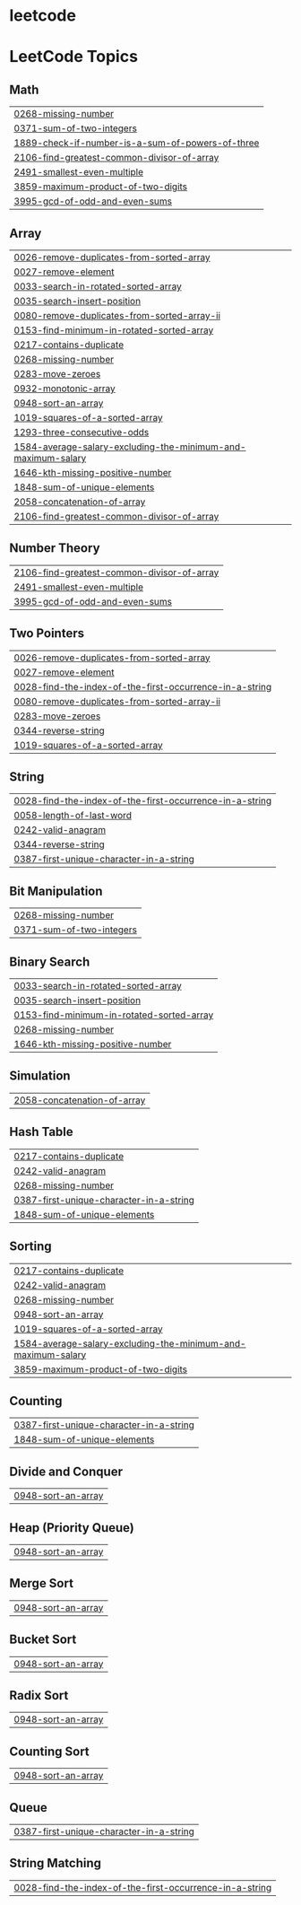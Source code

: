 # leetcode
<!---LeetCode Topics Start-->
# LeetCode Topics
## Math
|  |
| ------- |
| [0268-missing-number](https://github.com/brundhadevi534/leetcode/tree/master/0268-missing-number) |
| [0371-sum-of-two-integers](https://github.com/brundhadevi534/leetcode/tree/master/0371-sum-of-two-integers) |
| [1889-check-if-number-is-a-sum-of-powers-of-three](https://github.com/brundhadevi534/leetcode/tree/master/1889-check-if-number-is-a-sum-of-powers-of-three) |
| [2106-find-greatest-common-divisor-of-array](https://github.com/brundhadevi534/leetcode/tree/master/2106-find-greatest-common-divisor-of-array) |
| [2491-smallest-even-multiple](https://github.com/brundhadevi534/leetcode/tree/master/2491-smallest-even-multiple) |
| [3859-maximum-product-of-two-digits](https://github.com/brundhadevi534/leetcode/tree/master/3859-maximum-product-of-two-digits) |
| [3995-gcd-of-odd-and-even-sums](https://github.com/brundhadevi534/leetcode/tree/master/3995-gcd-of-odd-and-even-sums) |
## Array
|  |
| ------- |
| [0026-remove-duplicates-from-sorted-array](https://github.com/brundhadevi534/leetcode/tree/master/0026-remove-duplicates-from-sorted-array) |
| [0027-remove-element](https://github.com/brundhadevi534/leetcode/tree/master/0027-remove-element) |
| [0033-search-in-rotated-sorted-array](https://github.com/brundhadevi534/leetcode/tree/master/0033-search-in-rotated-sorted-array) |
| [0035-search-insert-position](https://github.com/brundhadevi534/leetcode/tree/master/0035-search-insert-position) |
| [0080-remove-duplicates-from-sorted-array-ii](https://github.com/brundhadevi534/leetcode/tree/master/0080-remove-duplicates-from-sorted-array-ii) |
| [0153-find-minimum-in-rotated-sorted-array](https://github.com/brundhadevi534/leetcode/tree/master/0153-find-minimum-in-rotated-sorted-array) |
| [0217-contains-duplicate](https://github.com/brundhadevi534/leetcode/tree/master/0217-contains-duplicate) |
| [0268-missing-number](https://github.com/brundhadevi534/leetcode/tree/master/0268-missing-number) |
| [0283-move-zeroes](https://github.com/brundhadevi534/leetcode/tree/master/0283-move-zeroes) |
| [0932-monotonic-array](https://github.com/brundhadevi534/leetcode/tree/master/0932-monotonic-array) |
| [0948-sort-an-array](https://github.com/brundhadevi534/leetcode/tree/master/0948-sort-an-array) |
| [1019-squares-of-a-sorted-array](https://github.com/brundhadevi534/leetcode/tree/master/1019-squares-of-a-sorted-array) |
| [1293-three-consecutive-odds](https://github.com/brundhadevi534/leetcode/tree/master/1293-three-consecutive-odds) |
| [1584-average-salary-excluding-the-minimum-and-maximum-salary](https://github.com/brundhadevi534/leetcode/tree/master/1584-average-salary-excluding-the-minimum-and-maximum-salary) |
| [1646-kth-missing-positive-number](https://github.com/brundhadevi534/leetcode/tree/master/1646-kth-missing-positive-number) |
| [1848-sum-of-unique-elements](https://github.com/brundhadevi534/leetcode/tree/master/1848-sum-of-unique-elements) |
| [2058-concatenation-of-array](https://github.com/brundhadevi534/leetcode/tree/master/2058-concatenation-of-array) |
| [2106-find-greatest-common-divisor-of-array](https://github.com/brundhadevi534/leetcode/tree/master/2106-find-greatest-common-divisor-of-array) |
## Number Theory
|  |
| ------- |
| [2106-find-greatest-common-divisor-of-array](https://github.com/brundhadevi534/leetcode/tree/master/2106-find-greatest-common-divisor-of-array) |
| [2491-smallest-even-multiple](https://github.com/brundhadevi534/leetcode/tree/master/2491-smallest-even-multiple) |
| [3995-gcd-of-odd-and-even-sums](https://github.com/brundhadevi534/leetcode/tree/master/3995-gcd-of-odd-and-even-sums) |
## Two Pointers
|  |
| ------- |
| [0026-remove-duplicates-from-sorted-array](https://github.com/brundhadevi534/leetcode/tree/master/0026-remove-duplicates-from-sorted-array) |
| [0027-remove-element](https://github.com/brundhadevi534/leetcode/tree/master/0027-remove-element) |
| [0028-find-the-index-of-the-first-occurrence-in-a-string](https://github.com/brundhadevi534/leetcode/tree/master/0028-find-the-index-of-the-first-occurrence-in-a-string) |
| [0080-remove-duplicates-from-sorted-array-ii](https://github.com/brundhadevi534/leetcode/tree/master/0080-remove-duplicates-from-sorted-array-ii) |
| [0283-move-zeroes](https://github.com/brundhadevi534/leetcode/tree/master/0283-move-zeroes) |
| [0344-reverse-string](https://github.com/brundhadevi534/leetcode/tree/master/0344-reverse-string) |
| [1019-squares-of-a-sorted-array](https://github.com/brundhadevi534/leetcode/tree/master/1019-squares-of-a-sorted-array) |
## String
|  |
| ------- |
| [0028-find-the-index-of-the-first-occurrence-in-a-string](https://github.com/brundhadevi534/leetcode/tree/master/0028-find-the-index-of-the-first-occurrence-in-a-string) |
| [0058-length-of-last-word](https://github.com/brundhadevi534/leetcode/tree/master/0058-length-of-last-word) |
| [0242-valid-anagram](https://github.com/brundhadevi534/leetcode/tree/master/0242-valid-anagram) |
| [0344-reverse-string](https://github.com/brundhadevi534/leetcode/tree/master/0344-reverse-string) |
| [0387-first-unique-character-in-a-string](https://github.com/brundhadevi534/leetcode/tree/master/0387-first-unique-character-in-a-string) |
## Bit Manipulation
|  |
| ------- |
| [0268-missing-number](https://github.com/brundhadevi534/leetcode/tree/master/0268-missing-number) |
| [0371-sum-of-two-integers](https://github.com/brundhadevi534/leetcode/tree/master/0371-sum-of-two-integers) |
## Binary Search
|  |
| ------- |
| [0033-search-in-rotated-sorted-array](https://github.com/brundhadevi534/leetcode/tree/master/0033-search-in-rotated-sorted-array) |
| [0035-search-insert-position](https://github.com/brundhadevi534/leetcode/tree/master/0035-search-insert-position) |
| [0153-find-minimum-in-rotated-sorted-array](https://github.com/brundhadevi534/leetcode/tree/master/0153-find-minimum-in-rotated-sorted-array) |
| [0268-missing-number](https://github.com/brundhadevi534/leetcode/tree/master/0268-missing-number) |
| [1646-kth-missing-positive-number](https://github.com/brundhadevi534/leetcode/tree/master/1646-kth-missing-positive-number) |
## Simulation
|  |
| ------- |
| [2058-concatenation-of-array](https://github.com/brundhadevi534/leetcode/tree/master/2058-concatenation-of-array) |
## Hash Table
|  |
| ------- |
| [0217-contains-duplicate](https://github.com/brundhadevi534/leetcode/tree/master/0217-contains-duplicate) |
| [0242-valid-anagram](https://github.com/brundhadevi534/leetcode/tree/master/0242-valid-anagram) |
| [0268-missing-number](https://github.com/brundhadevi534/leetcode/tree/master/0268-missing-number) |
| [0387-first-unique-character-in-a-string](https://github.com/brundhadevi534/leetcode/tree/master/0387-first-unique-character-in-a-string) |
| [1848-sum-of-unique-elements](https://github.com/brundhadevi534/leetcode/tree/master/1848-sum-of-unique-elements) |
## Sorting
|  |
| ------- |
| [0217-contains-duplicate](https://github.com/brundhadevi534/leetcode/tree/master/0217-contains-duplicate) |
| [0242-valid-anagram](https://github.com/brundhadevi534/leetcode/tree/master/0242-valid-anagram) |
| [0268-missing-number](https://github.com/brundhadevi534/leetcode/tree/master/0268-missing-number) |
| [0948-sort-an-array](https://github.com/brundhadevi534/leetcode/tree/master/0948-sort-an-array) |
| [1019-squares-of-a-sorted-array](https://github.com/brundhadevi534/leetcode/tree/master/1019-squares-of-a-sorted-array) |
| [1584-average-salary-excluding-the-minimum-and-maximum-salary](https://github.com/brundhadevi534/leetcode/tree/master/1584-average-salary-excluding-the-minimum-and-maximum-salary) |
| [3859-maximum-product-of-two-digits](https://github.com/brundhadevi534/leetcode/tree/master/3859-maximum-product-of-two-digits) |
## Counting
|  |
| ------- |
| [0387-first-unique-character-in-a-string](https://github.com/brundhadevi534/leetcode/tree/master/0387-first-unique-character-in-a-string) |
| [1848-sum-of-unique-elements](https://github.com/brundhadevi534/leetcode/tree/master/1848-sum-of-unique-elements) |
## Divide and Conquer
|  |
| ------- |
| [0948-sort-an-array](https://github.com/brundhadevi534/leetcode/tree/master/0948-sort-an-array) |
## Heap (Priority Queue)
|  |
| ------- |
| [0948-sort-an-array](https://github.com/brundhadevi534/leetcode/tree/master/0948-sort-an-array) |
## Merge Sort
|  |
| ------- |
| [0948-sort-an-array](https://github.com/brundhadevi534/leetcode/tree/master/0948-sort-an-array) |
## Bucket Sort
|  |
| ------- |
| [0948-sort-an-array](https://github.com/brundhadevi534/leetcode/tree/master/0948-sort-an-array) |
## Radix Sort
|  |
| ------- |
| [0948-sort-an-array](https://github.com/brundhadevi534/leetcode/tree/master/0948-sort-an-array) |
## Counting Sort
|  |
| ------- |
| [0948-sort-an-array](https://github.com/brundhadevi534/leetcode/tree/master/0948-sort-an-array) |
## Queue
|  |
| ------- |
| [0387-first-unique-character-in-a-string](https://github.com/brundhadevi534/leetcode/tree/master/0387-first-unique-character-in-a-string) |
## String Matching
|  |
| ------- |
| [0028-find-the-index-of-the-first-occurrence-in-a-string](https://github.com/brundhadevi534/leetcode/tree/master/0028-find-the-index-of-the-first-occurrence-in-a-string) |
<!---LeetCode Topics End-->